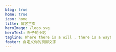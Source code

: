 ```yaml
---
blog: true
home: true
icon: home
title: 博客主页
heroImage: /logo.svg
heroText: 叶子的小站
tagline: Where there is a will , there is a way!
footer: 自定义你的页脚文字
---
```


